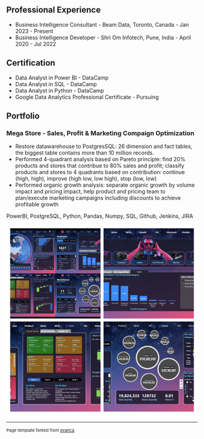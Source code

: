 ## Professional Experience

- Business Intelligence Consultant - Beam Data, Toronto, Canada - Jan 2023 - Present
- Business Intelligence Developer  - Shri Om Infotech, Pune, India - April 2020 - Jul 2022 

## Certification

- Data Analyst in Power BI - DataCamp
- Data Analyst in SQL - DataCamp
- Data Analyst in Python - DataCamp
- Google Data Analytics Professional Certificate - Pursuing

## Portfolio

### Mega Store - Sales, Profit & Marketing Compaign Optimization


- Restore datawarehouse to PostgresSQL: 26 dimension and fact tables, the biggest table contains more than 10
million records.
- Performed 4-quadrant analysis based on Pareto principle: find 20% products and stores that contribue to 80% sales and profit; classify products and stores to 4 quadrants based on contribution: continue (high, high), improve (high low, low high), stop (low, low)
- Performed organic growth analysis: separate organic growth by volume impact and pricing impact, help product and pricing team to plan/execute marketing campaigns including discounts to achieve profitable growth

PowerBI, PostgreSQL, Python, Pandas, Numpy, SQL, Github, Jenkins, JIRA

<img src="images/Project1_Thumbnail2.png?raw=true"/>



<!---
[Project 2 Title](/pdf/sample_presentation.pdf)
<img src="images/dummy_thumbnail.jpg?raw=true"/>

---
[Project 3 Title](http://example.com/)
<img src="images/dummy_thumbnail.jpg?raw=true"/>

---

### Category Name 2

- [Project 1 Title](http://example.com/)
- [Project 2 Title](http://example.com/)
- [Project 3 Title](http://example.com/)
- [Project 4 Title](http://example.com/)
- [Project 5 Title](http://example.com/)

---
--->




---
<p style="font-size:11px">Page template forked from <a href="https://github.com/evanca/quick-portfolio">evanca</a></p>
<!-- Remove above link if you don't want to attibute -->
